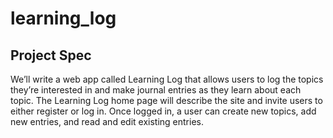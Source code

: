 # learning_log

## Project Spec

We’ll write a web app called Learning Log that allows users to log the
topics they’re interested in and make journal entries as they learn about
each topic. The Learning Log home page will describe the site and invite
users to either register or log in. Once logged in, a user can create new
topics, add new entries, and read and edit existing entries.